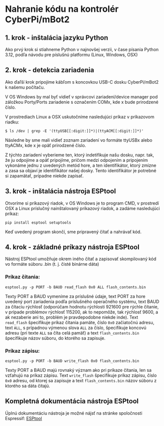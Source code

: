 # Nahranie kódu na kontrolér CyberPi/mBot2

## 1. krok - inštalácia jazyku Python

Ako prvý krok si stiahneme Python v najnovšej verzii, v čase písania Python 3.12, podľa návodu pre píslušnú platformu (Linux, Windows, OSX)

## 2. krok - detekcia zariadenia

Ako ďaľší krok pripojíme kábľom s koncovkou USB-C dosku CyberPi/mBot2 k našemu počítaču.

V OS Windows by mal byť vidieť v správcovi zariadení/device manager pod záložkou Porty/Ports zariadenie s označením COMx, kde x bude prirodzené číslo.

V prostrediach Linux a OSX uskutočníme nasledujúci príkaz v príkazovom riadku:
```
$ ls /dev | grep -E '(ttyUSB[[:digit:]]*)|(ttyACM[[:digit:]]*)'
```
Následne by sme mali vidieť zoznam zariadení vo formáte ttyUSBx alebo ttyACMx, kde x je opäť prirodzené číslo.

Z týchto zariadení vyberieme ten, ktorý indetifikuje našu dosku, napr. tak, že ju odpojíme a opäť pripojíme, pričom medzi odpojením a pripojením vykonáme jednu z uvedených metód hore, a ten identifikátor, ktorý zmizne a zasa sa objaví je identifikátor našej dosky.
Tento identifikátor je potrebné si zapamätať, prípadne niekde zapísať.

## 3. krok - inštalácia nástroja ESPtool

Otvoríme si príkazový riadok, v OS Windows je to program CMD, v prostredí OSX a Linux príslučný nainštalovaný príkazový riadok, a zadáme nasledujúci príkaz:
```
pip install esptool setuptools
```
Keď uvedený program skončí, sme pripravený čítať a nahrávať kód.

## 4. krok - základné príkazy nástroja ESPtool

Nástroj ESPtool umožňuje okrem iného čítať a zapisovať skompilovaný kód vo formáte súboru .bin (t. j. čisté binárne dáta)

### Príkaz čítania:
```
esptool.py -p PORT -b BAUD read_flash 0x0 ALL flash_contents.bin
```
Texty PORT a BAUD vymeníme za príslušné údaje, text PORT za hore uvedený port zariadenia podľa príslušného operačného systému, text BAUD za čítaciu rýchlosť (odporúčam hodnotu rýchlosti 921600 pre rýchle čítanie, v prípade problémov rýchlosť 115200, ak to nepomôže, tak rýchlosť 9600, a ak nezaberie ani to, problém je pravdepodobne niekde inde).
Text `read_flash` špecifikuje príkaz čítania pamäte, číslo `0x0` začiatočnú adresu, text `ALL`, s prípadnou výmenou slova `ALL` za číslo, špecifikuje koncovú adresu (pri texte `ALL` sa číta celá pamäť) a text `flash_contents.bin` špecifikuje názov súboru, do ktorého sa zapisuje.

### Príkaz zápisu:
```
esptool.py -p PORT -b BAUD write_flash 0x0 flash_contents.bin
```
Texty PORT a BAUD majú rovnaký význam ako pri príkaze čítania, len sa vzťahujú na príkaz zápisu.
Text `write_flash` špecifikuje príkaz zápisu, číslo `0x0` adresu, od ktorej sa zapisuje a text `flash_contents.bin` názov súboru z ktorého sa dáta čítajú.

## Kompletná dokumentácia nástroja ESPtool

Úplnú dokumentáciu nástroja je možné nájsť na stránke spoločnosti Espressif:
[ESPtool](https://docs.espressif.com/projects/esptool/en/latest/esp32/installation.html)
